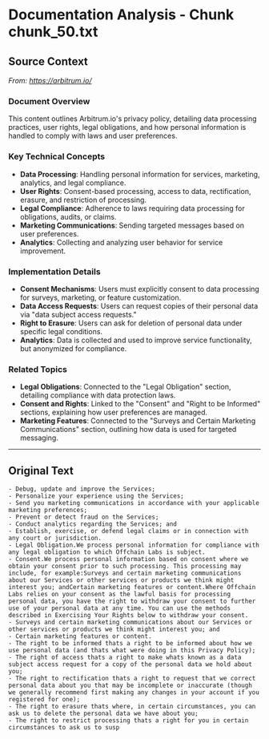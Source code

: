 # Documentation Analysis - Chunk chunk_50.txt

## Source Context
*From: https://arbitrum.io/*

### Document Overview  
This content outlines Arbitrum.io's privacy policy, detailing data processing practices, user rights, legal obligations, and how personal information is handled to comply with laws and user preferences.  

### Key Technical Concepts  
- **Data Processing**: Handling personal information for services, marketing, analytics, and legal compliance.  
- **User Rights**: Consent-based processing, access to data, rectification, erasure, and restriction of processing.  
- **Legal Compliance**: Adherence to laws requiring data processing for obligations, audits, or claims.  
- **Marketing Communications**: Sending targeted messages based on user preferences.  
- **Analytics**: Collecting and analyzing user behavior for service improvement.  

### Implementation Details  
- **Consent Mechanisms**: Users must explicitly consent to data processing for surveys, marketing, or feature customization.  
- **Data Access Requests**: Users can request copies of their personal data via "data subject access requests."  
- **Right to Erasure**: Users can ask for deletion of personal data under specific legal conditions.  
- **Analytics**: Data is collected and used to improve service functionality, but anonymized for compliance.  

### Related Topics  
- **Legal Obligations**: Connected to the "Legal Obligation" section, detailing compliance with data protection laws.  
- **Consent and Rights**: Linked to the "Consent" and "Right to be Informed" sections, explaining how user preferences are managed.  
- **Marketing Features**: Connected to the "Surveys and Certain Marketing Communications" section, outlining how data is used for targeted messaging.

---

## Original Text
```
- Debug, update and improve the Services;
- Personalize your experience using the Services;
- Send you marketing communications in accordance with your applicable marketing preferences;
- Prevent or detect fraud on the Services;
- Conduct analytics regarding the Services; and
- Establish, exercise, or defend legal claims or in connection with any court or jurisdiction.
- Legal Obligation.We process personal information for compliance with any legal obligation to which Offchain Labs is subject.
- Consent.We process personal information based on consent where we obtain your consent prior to such processing. This processing may include, for example:Surveys and certain marketing communications about our Services or other services or products we think might interest you; andCertain marketing features or content.Where Offchain Labs relies on your consent as the lawful basis for processing personal data, you have the right to withdraw your consent to further use of your personal data at any time. You can use the methods described in Exercising Your Rights below to withdraw your consent.
- Surveys and certain marketing communications about our Services or other services or products we think might interest you; and
- Certain marketing features or content.
- The right to be informed thats a right to be informed about how we use personal data (and thats what were doing in this Privacy Policy);
- The right of access thats a right to make whats known as a data subject access request for a copy of the personal data we hold about you;
- The right to rectification thats a right to request that we correct personal data about you that may be incomplete or inaccurate (though we generally recommend first making any changes in your account if you registered for one);
- The right to erasure thats where, in certain circumstances, you can ask us to delete the personal data we have about you;
- The right to restrict processing thats a right for you in certain circumstances to ask us to susp
```
